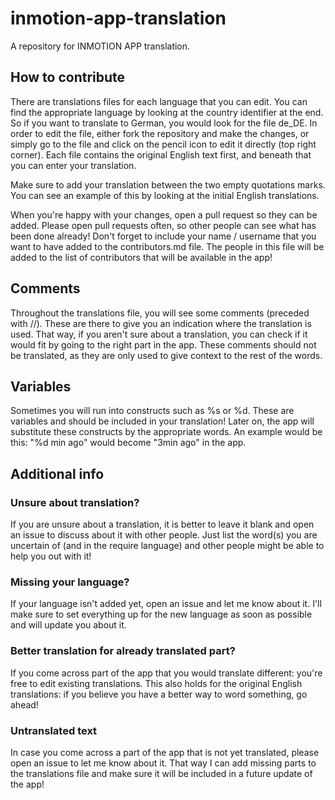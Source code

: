# inmotion-app-translation
A repository for INMOTION APP translation.

## How to contribute
There are translations files for each language that you can edit. You can find the appropriate language by looking at the country identifier at the end. So if you want to translate to German, you would look for the file de_DE. In order to edit the file, either fork the repository and make the changes, or simply go to the file and click on the pencil icon to edit it directly (top right corner). Each file contains the original English text first, and beneath that you can enter your translation.

Make sure to add your translation between the two empty quotations marks. You can see an example of this by looking at the initial English translations.

When you're happy with your changes, open a pull request so they can be added. Please open pull requests often, so other people can see what has been done already! Don't forget to include your name / username that you want to have added to the contributors.md file. The people in this file will be added to the list of contributors that will be available in the app!

## Comments
Throughout the translations file, you will see some comments (preceded with //). These are there to give you an indication where the translation is used. That way, if you aren't sure about a translation, you can check if it would fit by going to the right part in the app. These comments should not be translated, as they are only used to give context to the rest of the words.

## Variables
Sometimes you will run into constructs such as %s or %d. These are variables and should be included in your translation! Later on, the app will substitute these constructs by the appropriate words. An example would be this: "%d min ago" would become "3min ago" in the app.

## Additional info

### Unsure about translation?
If you are unsure about a translation, it is better to leave it blank and open an issue to discuss about it with other people. Just list the word(s) you are uncertain of (and in the require language) and other people might be able to help you out with it!

### Missing your language?
If your language isn't added yet, open an issue and let me know about it. I'll make sure to set everything up for the new language as soon as possible and will update you about it.

### Better translation for already translated part?
If you come across part of the app that you would translate different: you're free to edit existing translations. This also holds for the original English translations: if you believe you have a better way to word something, go ahead!

### Untranslated text
In case you come across a part of the app that is not yet translated, please open an issue to let me know about it. That way I can add missing parts to the translations file and make sure it will be included in a future update of the app!
